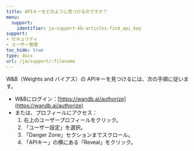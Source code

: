 ```yaml
---
title: APIキーをどのように見つけるのですか？
menu:
  support:
    identifier: ja-support-kb-articles-find_api_key
support:
- セキュリティ
- ユーザー管理
toc_hide: true
type: docs
url: /ja/support/:filename
---
```


W&B（Weights and バイアス）の APIキーを見つけるには、次の手順に従います。

- W&Bにログイン：[https://wandb.ai/authorize](https://wandb.ai/authorize)
- または、プロフィールにアクセス：
  1. 右上のユーザープロフィールをクリック。
  2. 「ユーザー設定」を選択。
  3. 「Danger Zone」セクションまでスクロール。
  4. 「APIキー」の横にある「Reveal」をクリック。